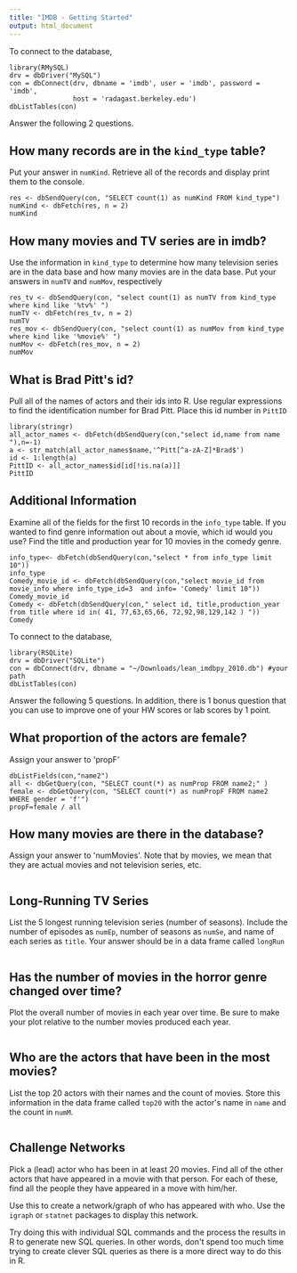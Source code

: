```yaml
---
title: "IMDB - Getting Started"
output: html_document
---
```


To connect to the database, 

```{r}
library(RMySQL)
drv = dbDriver("MySQL")
con = dbConnect(drv, dbname = 'imdb', user = 'imdb', password = 'imdb',
                host = 'radagast.berkeley.edu')
dbListTables(con)
```

Answer the following 2 questions. 

## How many records are in the `kind_type` table? 

Put your answer in `numKind`. Retrieve all of the records and display print them to the console.

```{r}
res <- dbSendQuery(con, "SELECT count(1) as numKind FROM kind_type")
numKind <- dbFetch(res, n = 2)
numKind
```

## How many movies and TV series are in imdb?

Use the information in `kind_type` to determine how many television series are in the data base and how many movies are in the data base. Put your answers in `numTV` and `numMov`, respectively

```{r}
res_tv <- dbSendQuery(con, "select count(1) as numTV from kind_type where kind like '%tv%' ")
numTV <- dbFetch(res_tv, n = 2)
numTV
res_mov <- dbSendQuery(con, "select count(1) as numMov from kind_type where kind like '%movie%' ")
numMov <- dbFetch(res_mov, n = 2)
numMov
```

## What is Brad Pitt's id?

Pull all of the names of actors and their ids  into R. Use regular expressions to find the identification number for Brad Pitt.  Place this id number in `PittID`

```{r}
library(stringr)
all_actor_names <- dbFetch(dbSendQuery(con,"select id,name from name "),n=-1)
a <- str_match(all_actor_names$name,'^Pitt[^a-zA-Z]*Brad$')
id <- 1:length(a)
PittID <- all_actor_names$id[id[!is.na(a)]]
PittID
```

## Additional Information

Examine all of the fields for the first 10 records in the `info_type` table.
If you wanted to find genre information out about a movie, which id would you use?  Find the title and production year for 10 movies in the comedy genre. 

```{r}
info_type<- dbFetch(dbSendQuery(con,"select * from info_type limit 10"))
info_type
Comedy_movie_id <- dbFetch(dbSendQuery(con,"select movie_id from movie_info where info_type_id=3  and info= 'Comedy' limit 10"))
Comedy_movie_id
Comedy <- dbFetch(dbSendQuery(con," select id, title,production_year from title where id in( 41, 77,63,65,66, 72,92,98,129,142 ) "))
Comedy
```

To connect to the database, 

```{r}
library(RSQLite)
drv = dbDriver("SQLite")
con = dbConnect(drv, dbname = "~/Downloads/lean_imdbpy_2010.db") #your path
dbListTables(con)
```

Answer the following 5 questions. In addition, there is 1 bonus question that you can use to improve one of your HW scores or lab scores by 1 point. 


## What proportion of the actors are female? 

Assign your answer to 'propF'

```{r, error=TRUE}
dbListFields(con,"name2")
all <- dbGetQuery(con, "SELECT count(*) as numProp FROM name2;" )
female <- dbGetQuery(con, "SELECT count(*) as numPropF FROM name2 WHERE gender = 'f'")
propF=female / all

```

## How many movies are there in the database? 

Assign your answer to 'numMovies'. Note that by movies, we mean that they are actual movies and not television series, etc.

```{r, error=TRUE}

```


## Long-Running TV Series

List the 5 longest running television series (number of seasons). Include the number of episodes as `numEp`, number of seasons as `numSe`, and name of each series as `title`. Your answer should be in a data frame called `longRun`

```{r, error=TRUE}

```


## Has the number of movies in the horror genre changed over time? 

Plot the overall number of movies in each year over time. Be sure to make your plot relative to the number movies produced each year.

```{r, error=TRUE}

```


##  Who are the actors that have been in the most movies? 

List the top 20 actors with their names and the count of movies. 
Store this information in the data frame called `top20` with  the actor's name in `name` and the count in `numM`. 

```{r, error=TRUE}

```


## Challenge Networks

Pick a (lead) actor who has been in at least 20 movies. Find all of the other actors that have appeared in a movie with that person. For each of these, find all the people they have appeared in a move with him/her. 

Use this to create a network/graph of who has appeared with who. Use the `igraph` or `statnet` packages to display this network. 

Try doing this with individual SQL commands and the process the results in R to generate new SQL queries. In other words, don't spend too much time trying to create clever SQL queries as there is a more direct way to do this in R.


```{r, error=TRUE}

```


